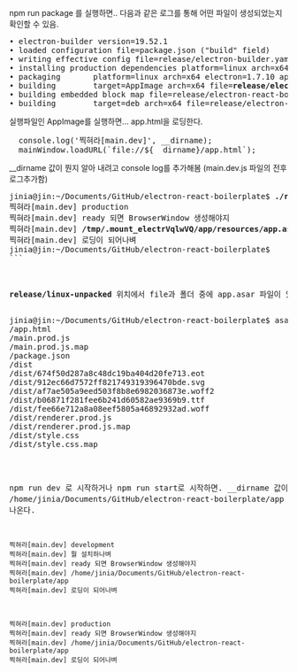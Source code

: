 
npm run package 를 실행하면.. 다음과 같은 로그를 통해 어떤 파일이 생성되었는지 확인할 수 있음. 
<pre>
• electron-builder version=19.52.1
• loaded configuration file=package.json ("build" field)
• writing effective config file=release/electron-builder.yaml
• installing production dependencies platform=linux arch=x64 appDir=/home/jinia/Documents/GitHub/electron-react-boilerplate/app
• packaging       platform=linux arch=x64 electron=1.7.10 appOutDir=<b>release/linux-unpacked</b>
• building        target=AppImage arch=x64 file=<b>release/electron-react-boilerplate-1.0.0-x86_64.AppImage</b>
• building embedded block map file=release/electron-react-boilerplate-1.0.0-x86_64.AppImage
• building        target=deb arch=x64 file=release/electron-react-boilerplate_1.0.0_amd64.deb
</pre>


실행파일인 AppImage를 실행하면... app.html을 로딩한다.
<pre>
  console.log('찍혀라[main.dev]', __dirname);
  mainWindow.loadURL(`file://${__dirname}/app.html`);
</pre>
__dirname 값이 뭔지 알아 내려고 console log를 추가해봄 (main.dev.js 파일의 전후 로그추가함)

<pre>
jinia@jin:~/Documents/GitHub/electron-react-boilerplate$ <b>./release/electron-react-boilerplate-1.0.0-x86_64.AppImage </b>
찍혀라[main.dev] production
찍혀라[main.dev] ready 되면 BrowserWindow 생성해야지
찍혀라[main.dev] <b>/tmp/.mount_electrVqlwVQ/app/resources/app.asar</b>
찍혀라[main.dev] 로딩이 되어나벼
jinia@jin:~/Documents/GitHub/electron-react-boilerplate$ 
```
<pre>


<b>release/linux-unpacked</b> 위치에서 file과 폴더 중에 app.asar 파일이 있는지 확인된다.

<pre>
jinia@jin:~/Documents/GitHub/electron-react-boilerplate$ asar list ./release/linux-unpacked/resources/app.asar 
/app.html
/main.prod.js
/main.prod.js.map
/package.json
/dist
/dist/674f50d287a8c48dc19ba404d20fe713.eot
/dist/912ec66d7572ff821749319396470bde.svg
/dist/af7ae505a9eed503f8b8e6982036873e.woff2
/dist/b06871f281fee6b241d60582ae9369b9.ttf
/dist/fee66e712a8a08eef5805a46892932ad.woff
/dist/renderer.prod.js
/dist/renderer.prod.js.map
/dist/style.css
/dist/style.css.map
</pre>


npm run dev 로 시작하거나 npm run start로 시작하면. __dirname 값이 
/home/jinia/Documents/GitHub/electron-react-boilerplate/app  으로 나온다. 

```
찍혀라[main.dev] development
찍혀라[main.dev] 뭘 설치하나벼
찍혀라[main.dev] ready 되면 BrowserWindow 생성해야지
찍혀라[main.dev] /home/jinia/Documents/GitHub/electron-react-boilerplate/app
찍혀라[main.dev] 로딩이 되어나벼
```

```
찍혀라[main.dev] production
찍혀라[main.dev] ready 되면 BrowserWindow 생성해야지
찍혀라[main.dev] /home/jinia/Documents/GitHub/electron-react-boilerplate/app
찍혀라[main.dev] 로딩이 되어나벼
```

